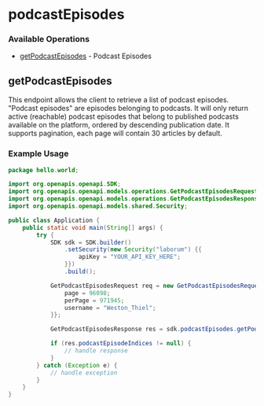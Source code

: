 # podcastEpisodes

### Available Operations

* [getPodcastEpisodes](#getpodcastepisodes) - Podcast Episodes

## getPodcastEpisodes

This endpoint allows the client to retrieve a list of podcast episodes.
        "Podcast episodes" are episodes belonging to podcasts.
        It will only return active (reachable) podcast episodes that belong to published podcasts available on the platform, ordered by descending publication date.
        It supports pagination, each page will contain 30 articles by default.

### Example Usage

```java
package hello.world;

import org.openapis.openapi.SDK;
import org.openapis.openapi.models.operations.GetPodcastEpisodesRequest;
import org.openapis.openapi.models.operations.GetPodcastEpisodesResponse;
import org.openapis.openapi.models.shared.Security;

public class Application {
    public static void main(String[] args) {
        try {
            SDK sdk = SDK.builder()
                .setSecurity(new Security("laborum") {{
                    apiKey = "YOUR_API_KEY_HERE";
                }})
                .build();

            GetPodcastEpisodesRequest req = new GetPodcastEpisodesRequest() {{
                page = 96098;
                perPage = 971945;
                username = "Weston_Thiel";
            }};            

            GetPodcastEpisodesResponse res = sdk.podcastEpisodes.getPodcastEpisodes(req);

            if (res.podcastEpisodeIndices != null) {
                // handle response
            }
        } catch (Exception e) {
            // handle exception
        }
    }
}
```
